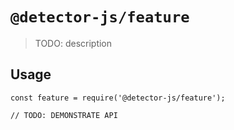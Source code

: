 # `@detector-js/feature`

> TODO: description

## Usage

```
const feature = require('@detector-js/feature');

// TODO: DEMONSTRATE API
```
